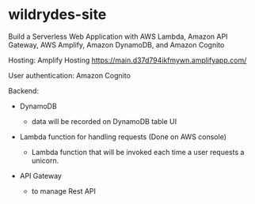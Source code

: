 # wildrydes-site
Build a Serverless Web Application with AWS Lambda, Amazon API Gateway, AWS Amplify, Amazon DynamoDB, and Amazon Cognito

Hosting:  Amplify Hosting https://main.d37d794ikfmywn.amplifyapp.com/

User authentication: Amazon Cognito

Backend:
- DynamoDB
    - data will be recorded on DynamoDB table UI

- Lambda function for handling requests (Done on AWS console)
    - Lambda function that will be invoked each time a user requests a unicorn.
- API Gateway
    - to manage Rest API